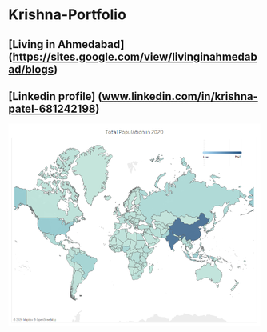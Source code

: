 # Krishna-Portfolio

## [Living in Ahmedabad] (https://sites.google.com/view/livinginahmedabad/blogs)

## [Linkedin profile] (www.linkedin.com/in/krishna-patel-681242198)

![](/images/Population.png)
